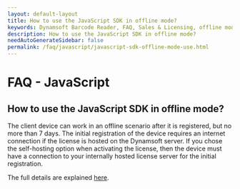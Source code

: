 ```yaml
---
layout: default-layout
title: How to use the JavaScript SDK in offline mode?
keywords: Dynamsoft Barcode Reader, FAQ, Sales & Licensing, offline mode use
description: How to use the JavaScript SDK in offline mode?
needAutoGenerateSidebar: false
permalink: /faq/javascript/javascript-sdk-offline-mode-use.html
---
```


# FAQ - JavaScript

## How to use the JavaScript SDK in offline mode?

The client device can work in an offline scenario after it is registered, but no more than 7 days. The initial registration of the device requires an internet connection if the license is hosted on the Dynamsoft server. If you chose the self-hosting option when activating the license, then the device must have a connection to your internally hosted license server for the initial registration.

The full details are explained [here](https://www.dynamsoft.com/license-server/docs/about/licensefaq.html?ver=latest#can-a-client-device-work-offline).
